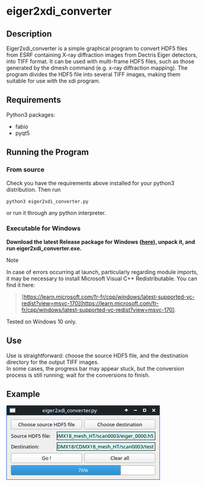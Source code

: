 # eiger2xdi_converter

## Description

Eiger2xdi_converter is a simple graphical program to convert HDF5 files from ESRF containing X-ray diffraction images from Dectris Eiger detectors, into TIFF format. It can be used with multi-frame HDF5 files, such as those generated by the dmesh command (e.g. x-ray diffraction mapping). The program divides the HDF5 file into several TIFF images, making them suitable for use with the xdi program.

## Requirements 

Python3 packages:

* fabio
* pyqt5

## Running the Program

### From source 

Check you have the requirements above installed for your python3 distribution. Then run 
```
python3 eiger2xdi_converter.py
```
or run it through any python interpreter.

### Executable for Windows 

__Download the latest Release package for Windows ([here](https://github.com/alexisforestier/eiger2xdi_converter/releases/tag/v0.0)), unpack it, and run eiger2xdi_converter.exe.__

> [!NOTE]  
>In case of errors occurring at launch, particularly regarding module imports, it may be necessary to install Microsoft Visual C++ Redistributable. You can find it here:

>[https://learn.microsoft.com/fr-fr/cpp/windows/latest-supported-vc-redist?view=msvc-170](https://learn.microsoft.com/fr-fr/cpp/windows/latest-supported-vc-redist?view=msvc-170).

Tested on Windows 10 only.

## Use 

Use is straightforward: choose the source HDF5 file, and the destination directory for the output TIFF images.  
In some cases, the progress bar may appear stuck, but the conversion process is still running; wait for the conversions to finish.

## Example

![eiger2xdi_converter](example_eiger2xdi_converter.png)